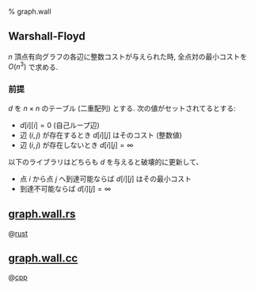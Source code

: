 % graph.wall

## Warshall-Floyd

$n$ 頂点有向グラフの各辺に整数コストが与えられた時,
全点対の最小コストを
$O(n^3)$
で求める.

### 前提

$d$ を $n \times n$ のテーブル (二重配列) とする.
次の値がセットされてるとする:

- $d[i][i] = 0$ (自己ループ辺)
- 辺 $(i,j)$ が存在するとき $d[i][j]$ はそのコスト (整数値)
- 辺 $(i,j)$ が存在しないとき $d[i][j] = \infty$

以下のライブラリはどちらも $d$ を与えると破壊的に更新して、

- 点 $i$ から点 $j$ へ到達可能ならば $d[i][j]$ はその最小コスト
- 到達不可能ならば $d[i][j] = \infty$

## [graph.wall.rs](graph.wall.rs)

@[rust](graph.wall.rs)

## [graph.wall.cc](graph.wall.cc)

@[cpp](graph.wall.cc)
